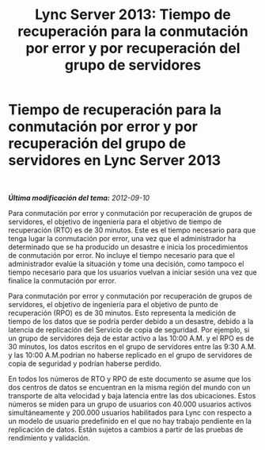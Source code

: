 ﻿---
title: 'Lync Server 2013: Tiempo de recuperación para la conmutación por error y por recuperación del grupo de servidores'
TOCTitle: Tiempo de recuperación para la conmutación por error y por recuperación del grupo de servidores
ms:assetid: 902c658f-8442-4d0d-b3ad-bf795ecd550d
ms:mtpsurl: https://technet.microsoft.com/es-es/library/JJ205079(v=OCS.15)
ms:contentKeyID: 48276013
ms.date: 01/07/2017
mtps_version: v=OCS.15
ms.translationtype: HT
---

# Tiempo de recuperación para la conmutación por error y por recuperación del grupo de servidores en Lync Server 2013

 

_**Última modificación del tema:** 2012-09-10_

Para conmutación por error y conmutación por recuperación de grupos de servidores, el objetivo de ingeniería para el objetivo de tiempo de recuperación (RTO) es de 30 minutos. Este es el tiempo necesario para que tenga lugar la conmutación por error, una vez que el administrador ha determinado que se ha producido un desastre e inicia los procedimientos de conmutación por error. No incluye el tiempo necesario para que el administrador evalúe la situación y tome una decisión, como tampoco el tiempo necesario para que los usuarios vuelvan a iniciar sesión una vez que finalice la conmutación por error.

Para conmutación por error y conmutación por recuperación de grupos de servidores, el objetivo de ingeniería para el objetivo de punto de recuperación (RPO) es de 30 minutos. Esto representa la medición de tiempo de los datos que se podría perder debido a un desastre, debido a la latencia de replicación del Servicio de copia de seguridad. Por ejemplo, si un grupo de servidores deja de estar activo a las 10:00 A.M. y el RPO es de 30 minutos, los datos escritos en el grupo de servidores entre las 9:30 A.M. y las 10:00 A.M.podrían no haberse replicado en el grupo de servidores de copia de seguridad y podrían haberse perdido.

En todos los números de RTO y RPO de este documento se asume que los dos centros de datos se encuentran en la misma región del mundo con un transporte de alta velocidad y baja latencia entre las dos ubicaciones. Estos números se miden para un grupo de usuarios con 40.000 usuarios activos simultáneamente y 200.000 usuarios habilitados para Lync con respecto a un modelo de usuario predefinido en el que no hay trabajo pendiente en la replicación de datos. Están sujetos a cambios a partir de las pruebas de rendimiento y validación.


